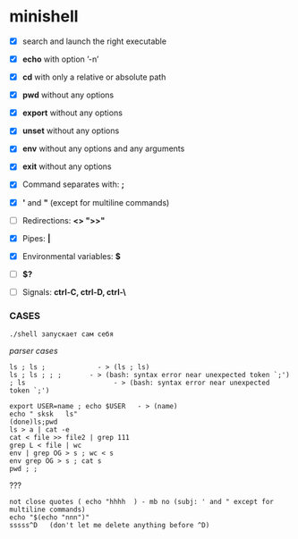 # minishell

- [X] search and launch the right executable
- [X] **echo** with option ’-n’
- [X] **cd** with only a relative or absolute path
- [X] **pwd** without any options
- [X] **export** without any options
- [X] **unset** without any options
- [X] **env** without any options and any arguments
- [X] **exit** without any options
- [X] Command separates with: **;**
- [X] **'** and **"** (except for multiline commands)
- [ ] Redirections: **<> ">>"**
- [X] Pipes: **|**
- [X] Environmental variables: **$**
- [ ] **$?**
- [ ] Signals: **ctrl-C, ctrl-D, ctrl-\\**


### CASES

```
./shell запускает сам себя
```

*parser cases*
```
ls ; ls ;  			  - > (ls ; ls)
ls ; ls ; ; ; 		- > (bash: syntax error near unexpected token `;')
; ls 				      - > (bash: syntax error near unexpected token `;')

export USER=name ; echo $USER   - > (name)
echo " sksk   ls"
(done)ls;pwd
ls > a | cat -e
cat < file >> file2 | grep 111
grep L < file | wc
env | grep OG > s ; wc < s
env grep OG > s ; cat s
pwd ; ;
```

???
```
not close quotes ( echo "hhhh  ) - mb no (subj: ' and " except for multiline commands)
echo "$(echo "nnn")"
sssss^D   (don't let me delete anything before ^D)
```



